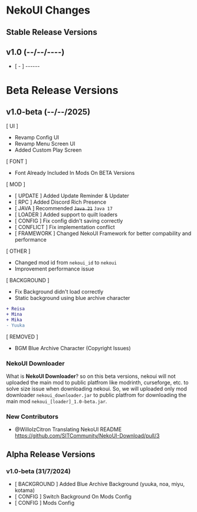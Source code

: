 # NekoUI Changes

## Stable Release Versions
## v1.0 (--/--/----)
- [ - ] ------

# Beta Release Versions
## v1.0-beta (--/--/2025)
[ UI ]
- Revamp Config UI
- Revamp Menu Screen UI
- Added Custom Play Screen

[ FONT ]
- Font Already Included In Mods On BETA Versions

[ MOD ]
- [ UPDATE ] Added Update Reminder & Updater
- [ RPC ] Added Discord Rich Presence
- [ JAVA ] Recommended ~~`Java 21`~~ `Java 17`
- [ LOADER ] Added support to quilt loaders
- [ CONFIG ] Fix config didn't saving correctly
- [ CONFLICT ] Fix implementation conflict
- [ FRAMEWORK ] Changed NekoUI Framework for better compability and performance

[ OTHER ]
- Changed mod id from `nekoui_id` to `nekoui`
- Improvement performance issue

[ BACKGROUND ]
- Fix Background didn't load correctly
- Static background using blue archive character
```diff
+ Reisa
+ Mina
+ Mika
- Yuuka
```

[ REMOVED ]
- BGM Blue Archive Character (Copyright Issues)

### NekoUI Downloader
What is **NekoUI Downloader**? so on this beta versions, nekoui will not uploaded the main mod to public platfrom like modrinth, curseforge, etc. to solve size issue when downloading nekoui. So, we will uploaded only mod downloader `nekoui_downloader.jar` to public platfrom for downloading the main mod `nekoui_[loader]_1.0-beta.jar`.

### New Contributors
* @WilloIzCitron Translating NekoUI README https://github.com/SITCommunity/NekoUI-Download/pull/3

## Alpha Release Versions
### v1.0-beta (31/7/2024)
- [ BACKGROUND ] Added Blue Archive Background (yuuka, noa, miyu, kotama)
- [ CONFIG ] Switch Background On Mods Config
- [ CONFIG ] Mods Config
